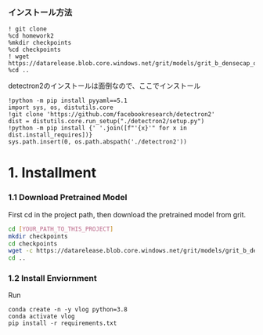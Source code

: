 ### インストール方法
```
! git clone 
%cd homework2
%mkdir checkpoints
%cd checkpoints
! wget https://datarelease.blob.core.windows.net/grit/models/grit_b_densecap_objectdet.pth
%cd ..
```

detectron2のインストールは面倒なので、ここでインストール
```
!python -m pip install pyyaml==5.1
import sys, os, distutils.core
!git clone 'https://github.com/facebookresearch/detectron2'
dist = distutils.core.run_setup("./detectron2/setup.py")
!python -m pip install {' '.join([f"'{x}'" for x in dist.install_requires])}
sys.path.insert(0, os.path.abspath('./detectron2'))
```

# 1. Installment

### 1.1 Download Pretrained Model
First cd in the project path, then download the pretrained model from grit.

```bash
cd [YOUR_PATH_TO_THIS_PROJECT]
mkdir checkpoints
cd checkpoints
wget -c https://datarelease.blob.core.windows.net/grit/models/grit_b_densecap_objectdet.pth
cd ..
```

### 1.2 Install Enviornment

Run

```
conda create -n -y vlog python=3.8
conda activate vlog
pip install -r requirements.txt
```
